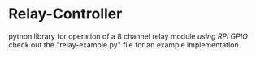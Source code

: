 # Relay-Controller
python library for operation of a 8 channel relay module *using RPi GPIO*
check out the "relay-example.py" file for an example implementation.
